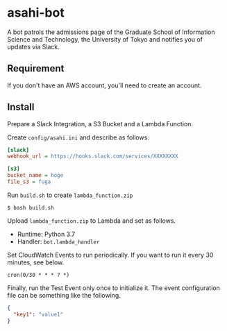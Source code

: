 # asahi-bot
A bot patrols the admissions page of the Graduate School of Information Science and Technology, the University of Tokyo and notifies you of updates via Slack.

## Requirement
If you don't have an AWS account, you'll need to create an account.

## Install
Prepare a Slack Integration, a S3 Bucket and a Lambda Function.

Create `config/asahi.ini` and describe as follows.

```ini
[slack]
webhook_url = https://hooks.slack.com/services/XXXXXXXX

[s3]
bucket_name = hoge
file_s3 = fuga
```

Run `build.sh` to create `lambda_function.zip`
```shell
$ bash build.sh
```

Upload `lambda_function.zip` to Lambda and set as follows.
- Runtime: Python 3.7
- Handler: `bot.lambda_handler`


Set CloudWatch Events to run periodically.
If you want to run it every 30 minutes, see below.

```cron
cron(0/30 * * * ? *)
```

Finally, run the Test Event only once to initialize it.
The event configuration file can be something like the following.

```json
{
  "key1": "value1"
}
```